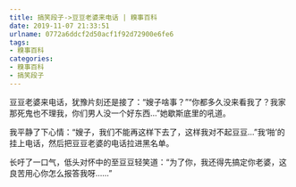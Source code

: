```yaml
---
title: 搞笑段子->豆豆老婆来电话 | 糗事百科
date: 2019-11-07 21:33:51
urlname: 0772a6ddcf2d50acf1f92d72900e6fe6
tags: 
- 糗事百科
categories:
- 糗事百科
- 搞笑段子
---
```

豆豆老婆来电话，犹豫片刻还是接了：“嫂子啥事？”“你都多久没来看我了？我家那死鬼也不理我，你们男人没一个好东西…”她歇斯底里的吼道。

我平静了下心情：“嫂子，我们不能再这样下去了，这样我对不起豆豆…”我‘啪’的挂上电话，然后把豆豆老婆的电话拉进黑名单。

长吁了一口气，低头对怀中的至豆豆轻笑道：“为了你，我还得先搞定你老婆，这良苦用心你怎么报答我呀……”


